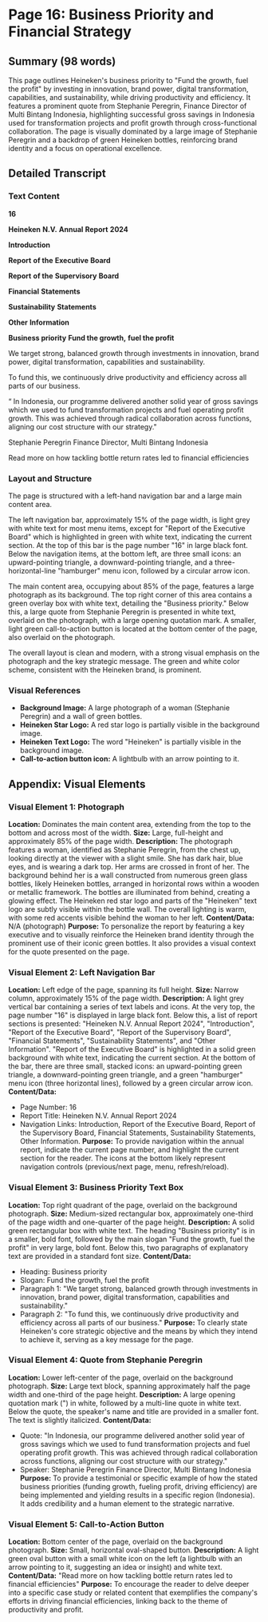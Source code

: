 # Page 16: Business Priority and Financial Strategy

## Summary (98 words)
This page outlines Heineken's business priority to "Fund the growth, fuel the profit" by investing in innovation, brand power, digital transformation, capabilities, and sustainability, while driving productivity and efficiency. It features a prominent quote from Stephanie Peregrin, Finance Director of Multi Bintang Indonesia, highlighting successful gross savings in Indonesia used for transformation projects and profit growth through cross-functional collaboration. The page is visually dominated by a large image of Stephanie Peregrin and a backdrop of green Heineken bottles, reinforcing brand identity and a focus on operational excellence.

## Detailed Transcript

### Text Content

**16**

**Heineken**
**N.V.**
**Annual**
**Report**
**2024**

**Introduction**

**Report**
**of the**
**Executive**
**Board**

**Report**
**of the**
**Supervisory**
**Board**

**Financial**
**Statements**

**Sustainability**
**Statements**

**Other**
**Information**

**Business priority**
**Fund the growth,**
**fuel the profit**

We target strong, balanced growth through
investments in innovation, brand power, digital
transformation, capabilities and sustainability.

To fund this, we continuously drive productivity
and efficiency across all parts of our business.

“
In Indonesia, our programme delivered
another solid year of gross savings which
we used to fund transformation projects
and fuel operating profit growth. This was
achieved through radical collaboration
across functions, aligning our cost structure
with our strategy."

Stephanie Peregrin Finance Director, Multi Bintang Indonesia

Read more on how tackling bottle return
rates led to financial efficiencies

### Layout and Structure
The page is structured with a left-hand navigation bar and a large main content area.

The left navigation bar, approximately 15% of the page width, is light grey with white text for most menu items, except for "Report of the Executive Board" which is highlighted in green with white text, indicating the current section. At the top of this bar is the page number "16" in large black font. Below the navigation items, at the bottom left, are three small icons: an upward-pointing triangle, a downward-pointing triangle, and a three-horizontal-line "hamburger" menu icon, followed by a circular arrow icon.

The main content area, occupying about 85% of the page, features a large photograph as its background. The top right corner of this area contains a green overlay box with white text, detailing the "Business priority." Below this, a large quote from Stephanie Peregrin is presented in white text, overlaid on the photograph, with a large opening quotation mark. A smaller, light green call-to-action button is located at the bottom center of the page, also overlaid on the photograph.

The overall layout is clean and modern, with a strong visual emphasis on the photograph and the key strategic message. The green and white color scheme, consistent with the Heineken brand, is prominent.

### Visual References
- **Background Image:** A large photograph of a woman (Stephanie Peregrin) and a wall of green bottles.
- **Heineken Star Logo:** A red star logo is partially visible in the background image.
- **Heineken Text Logo:** The word "Heineken" is partially visible in the background image.
- **Call-to-action button icon:** A lightbulb with an arrow pointing to it.

## Appendix: Visual Elements

### Visual Element 1: Photograph
**Location:** Dominates the main content area, extending from the top to the bottom and across most of the width.
**Size:** Large, full-height and approximately 85% of the page width.
**Description:** The photograph features a woman, identified as Stephanie Peregrin, from the chest up, looking directly at the viewer with a slight smile. She has dark hair, blue eyes, and is wearing a dark top. Her arms are crossed in front of her. The background behind her is a wall constructed from numerous green glass bottles, likely Heineken bottles, arranged in horizontal rows within a wooden or metallic framework. The bottles are illuminated from behind, creating a glowing effect. The Heineken red star logo and parts of the "Heineken" text logo are subtly visible within the bottle wall. The overall lighting is warm, with some red accents visible behind the woman to her left.
**Content/Data:** N/A (photograph)
**Purpose:** To personalize the report by featuring a key executive and to visually reinforce the Heineken brand identity through the prominent use of their iconic green bottles. It also provides a visual context for the quote presented on the page.

### Visual Element 2: Left Navigation Bar
**Location:** Left edge of the page, spanning its full height.
**Size:** Narrow column, approximately 15% of the page width.
**Description:** A light grey vertical bar containing a series of text labels and icons. At the very top, the page number "16" is displayed in large black font. Below this, a list of report sections is presented: "Heineken N.V. Annual Report 2024", "Introduction", "Report of the Executive Board", "Report of the Supervisory Board", "Financial Statements", "Sustainability Statements", and "Other Information". "Report of the Executive Board" is highlighted in a solid green background with white text, indicating the current section. At the bottom of the bar, there are three small, stacked icons: an upward-pointing green triangle, a downward-pointing green triangle, and a green "hamburger" menu icon (three horizontal lines), followed by a green circular arrow icon.
**Content/Data:**
- Page Number: 16
- Report Title: Heineken N.V. Annual Report 2024
- Navigation Links: Introduction, Report of the Executive Board, Report of the Supervisory Board, Financial Statements, Sustainability Statements, Other Information.
**Purpose:** To provide navigation within the annual report, indicate the current page number, and highlight the current section for the reader. The icons at the bottom likely represent navigation controls (previous/next page, menu, refresh/reload).

### Visual Element 3: Business Priority Text Box
**Location:** Top right quadrant of the page, overlaid on the background photograph.
**Size:** Medium-sized rectangular box, approximately one-third of the page width and one-quarter of the page height.
**Description:** A solid green rectangular box with white text. The heading "Business priority" is in a smaller, bold font, followed by the main slogan "Fund the growth, fuel the profit" in very large, bold font. Below this, two paragraphs of explanatory text are provided in a standard font size.
**Content/Data:**
- Heading: Business priority
- Slogan: Fund the growth, fuel the profit
- Paragraph 1: "We target strong, balanced growth through investments in innovation, brand power, digital transformation, capabilities and sustainability."
- Paragraph 2: "To fund this, we continuously drive productivity and efficiency across all parts of our business."
**Purpose:** To clearly state Heineken's core strategic objective and the means by which they intend to achieve it, serving as a key message for the page.

### Visual Element 4: Quote from Stephanie Peregrin
**Location:** Lower left-center of the page, overlaid on the background photograph.
**Size:** Large text block, spanning approximately half the page width and one-third of the page height.
**Description:** A large opening quotation mark (") in white, followed by a multi-line quote in white text. Below the quote, the speaker's name and title are provided in a smaller font. The text is slightly italicized.
**Content/Data:**
- Quote: "In Indonesia, our programme delivered another solid year of gross savings which we used to fund transformation projects and fuel operating profit growth. This was achieved through radical collaboration across functions, aligning our cost structure with our strategy."
- Speaker: Stephanie Peregrin Finance Director, Multi Bintang Indonesia
**Purpose:** To provide a testimonial or specific example of how the stated business priorities (funding growth, fueling profit, driving efficiency) are being implemented and yielding results in a specific region (Indonesia). It adds credibility and a human element to the strategic narrative.

### Visual Element 5: Call-to-Action Button
**Location:** Bottom center of the page, overlaid on the background photograph.
**Size:** Small, horizontal oval-shaped button.
**Description:** A light green oval button with a small white icon on the left (a lightbulb with an arrow pointing to it, suggesting an idea or insight) and white text.
**Content/Data:** "Read more on how tackling bottle return rates led to financial efficiencies"
**Purpose:** To encourage the reader to delve deeper into a specific case study or related content that exemplifies the company's efforts in driving financial efficiencies, linking back to the theme of productivity and profit.
